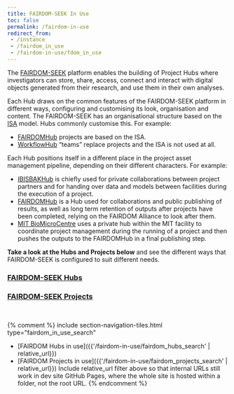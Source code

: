 ```yaml
---
title: FAIRDOM-SEEK In Use
toc: false
permalink: /fairdom-in-use
redirect_from: 
 - /instance
 - /fairdom_in_use
 - /fairdom-in-use/fdom_in_use
---
```


The [FAIRDOM-SEEK](/fairdom-seek) platform enables the building of Project Hubs where investigators can store, share, access, connect and interact with digital objects generated from their research, and use them in their own analyses.

Each Hub draws on the common features of the FAIRDOM-SEEK platform in different ways, configuring and customising its look, organisation and content. The FAIRDOM-SEEK has an organisational structure based on the [ISA](https://isa-tools.org/format/specification.html) model. Hubs commonly customise this. For example:

- [FAIRDOMHub](/fairdomhub) projects are based on the ISA. 
- [WorkflowHub](/fairdom-in-use/workflowhub) “teams” replace projects and the ISA is not used at all.

Each Hub positions itself in a different place in the project asset management pipeline, depending on their different characters. For example:

- [IBISBAKHub](/fairdom-in-use/ibisbakhub) is chiefly used for private collaborations between project partners and for handing over data and models between facilities during the execution of a project.
- [FAIRDOMHub](/fairdomhub) is a Hub used for collaborations and public publishing of results, as well as long term retention of outputs after projects have been completed, relying on the FAIRDOM Alliance to look after them. 
- [MIT  BioMicroCentre](https://openwetware.org/wiki/BioMicroCenter) uses a private hub within the MIT facility to coordinate project management during the running of a project and then pushes the outputs to the FAIRDOMHub in a final publishing step.

**Take a look at the Hubs and Projects below** and see the different ways that FAIRDOM-SEEK is configured to suit different needs.

<div class="row navigation-tiles">
    <div class="col" >
        <div class="card card-tall">
                <a class="stretched-link card-in-use" aria-label="Go to the FAIRDOM-SEEK Hubs page" href="/fairdom-in-use/fairdom-seek-hubs">
                    <h3 class="card-title m-0"><i class="fa-solid fa-folder-tree"></i> FAIRDOM-SEEK Hubs</h3>
                </a>
        </div>
    </div>
    <div class="col" >
        <div class="card card-tall">
                <a class="stretched-link card-in-use" aria-label="Go to the FAIRDOM-SEEK Projects page" href="/fairdom-in-use/fairdom-seek-projects">
                    <h3 class="card-title m-0"><i class="fa-solid fa-folder-tree"></i> FAIRDOM-SEEK Projects</h3>
                </a>
        </div>
    </div>
    <div class="col" >
        &nbsp;
    </div>
</div>


{% comment %} 
include section-navigation-tiles.html type="fairdom_in_use_search"

* [FAIRDOM Hubs in use]({{'/fairdom-in-use/fairdom_hubs_search' | relative_url}})
* [FAIRDOM Projects in use]({{'/fairdom-in-use/fairdom_projects_search' | relative_url}})
Include relative_url filter above so that internal URLs still work
in dev site GitHub Pages, where the whole site is hosted within a folder,
not the root URL.
{% endcomment %}